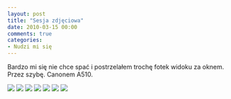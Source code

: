 ```yaml
---
layout: post
title: "Sesja zdjęciowa"
date: 2010-03-15 00:00
comments: true
categories:
- Nudzi mi się
---
```

<p>Bardzo mi się nie chce spać i postrzelałem trochę fotek widoku za oknem. Przez szybę. Canonem A510.</p>
<p><a href="http://i.imgur.com/VJBI4.jpg"><img src="http://i.imgur.com/VJBI4s.jpg"></a> <a href="http://i.imgur.com/RQNgw.jpg"><img src="http://i.imgur.com/RQNgws.jpg"></a> <a href="http://i.imgur.com/qH43P.jpg"><img src="http://i.imgur.com/qH43Ps.jpg"></a> <a href="http://i.imgur.com/Z9lzB.jpg"><img src="http://i.imgur.com/Z9lzBs.jpg"></a> <a href="http://i.imgur.com/jaaMm.jpg"><img src="http://i.imgur.com/jaaMms.jpg"></a> <a href="http://i.imgur.com/StvGQ.jpg"><img src="http://i.imgur.com/StvGQs.jpg"></a> <a href="http://i.imgur.com/2BKis.jpg"><img src="http://i.imgur.com/2BKiss.jpg"></a></p>
		